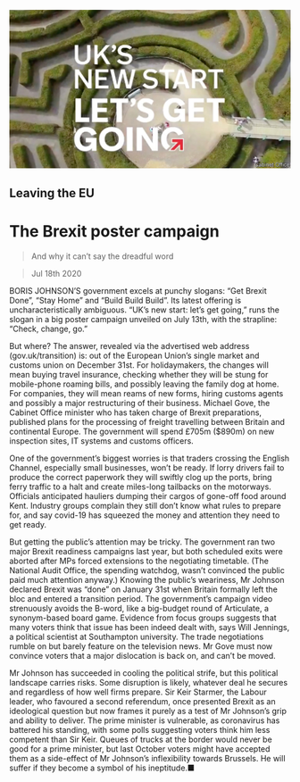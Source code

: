 ![](./images/20200718_BRP002_0.jpg)

## Leaving the EU

# The Brexit poster campaign

> And why it can’t say the dreadful word

> Jul 18th 2020

BORIS JOHNSON’S government excels at punchy slogans: “Get Brexit Done”, “Stay Home” and “Build Build Build”. Its latest offering is uncharacteristically ambiguous. “UK’s new start: let’s get going,” runs the slogan in a big poster campaign unveiled on July 13th, with the strapline: “Check, change, go.”

But where? The answer, revealed via the advertised web address (gov.uk/transition) is: out of the European Union’s single market and customs union on December 31st. For holidaymakers, the changes will mean buying travel insurance, checking whether they will be stung for mobile-phone roaming bills, and possibly leaving the family dog at home. For companies, they will mean reams of new forms, hiring customs agents and possibly a major restructuring of their business. Michael Gove, the Cabinet Office minister who has taken charge of Brexit preparations, published plans for the processing of freight travelling between Britain and continental Europe. The government will spend £705m ($890m) on new inspection sites, IT systems and customs officers.

One of the government’s biggest worries is that traders crossing the English Channel, especially small businesses, won’t be ready. If lorry drivers fail to produce the correct paperwork they will swiftly clog up the ports, bring ferry traffic to a halt and create miles-long tailbacks on the motorways. Officials anticipated hauliers dumping their cargos of gone-off food around Kent. Industry groups complain they still don’t know what rules to prepare for, and say covid-19 has squeezed the money and attention they need to get ready.

But getting the public’s attention may be tricky. The government ran two major Brexit readiness campaigns last year, but both scheduled exits were aborted after MPs forced extensions to the negotiating timetable. (The National Audit Office, the spending watchdog, wasn’t convinced the public paid much attention anyway.) Knowing the public’s weariness, Mr Johnson declared Brexit was “done” on January 31st when Britain formally left the bloc and entered a transition period. The government’s campaign video strenuously avoids the B-word, like a big-budget round of Articulate, a synonym-based board game. Evidence from focus groups suggests that many voters think that issue has been indeed dealt with, says Will Jennings, a political scientist at Southampton university. The trade negotiations rumble on but barely feature on the television news. Mr Gove must now convince voters that a major dislocation is back on, and can’t be moved.

Mr Johnson has succeeded in cooling the political strife, but this political landscape carries risks. Some disruption is likely, whatever deal he secures and regardless of how well firms prepare. Sir Keir Starmer, the Labour leader, who favoured a second referendum, once presented Brexit as an ideological question but now frames it purely as a test of Mr Johnson’s grip and ability to deliver. The prime minister is vulnerable, as coronavirus has battered his standing, with some polls suggesting voters think him less competent than Sir Keir. Queues of trucks at the border would never be good for a prime minister, but last October voters might have accepted them as a side-effect of Mr Johnson’s inflexibility towards Brussels. He will suffer if they become a symbol of his ineptitude.■